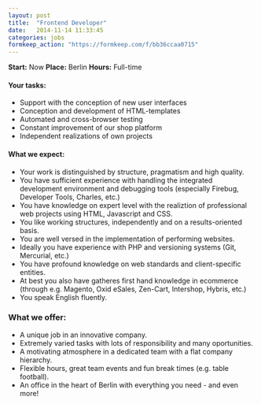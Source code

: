 ```yaml
---
layout: post
title:  "Frontend Developer"
date:   2014-11-14 11:33:45
categories: jobs
formkeep_action: "https://formkeep.com/f/bb36ccaa0715"
---
```


**Start:** Now
**Place:** Berlin
**Hours:** Full-time

#### Your tasks:

- Support with the conception of new user interfaces
- Conception and development of HTML-templates
- Automated and cross-browser testing
- Constant improvement of our shop platform
- Independent realizations of own projects

#### What we expect:

- Your work is distinguished by structure, pragmatism and high quality.
- You have sufficient experience with handling the integrated development
  environment and debugging tools (especially Firebug, Developer Tools,
  Charles, etc.)
- You have knowledge on expert level with the realiztion of professional web
projects using HTML, Javascript and CSS.
- You like working structures, independently and on a results-oriented basis.
- You are well versed in the implementation of performing websites.
- Ideally you have experience with PHP and versioning systems (Git, Mercurial,
etc.)
- You have profound knowledge on web standards and client-specific entities.
- At best you also have gatheres first hand knowledge in ecommerce (through
  e.g. Magento, Oxid eSales, Zen-Cart, Intershop, Hybris, etc.)
- You speak English fluently.

### What we offer:

- A unique job in an innovative company.
- Extremely varied tasks with lots of responsibility and many oportunities.
- A motivating atmosphere in a dedicated team with a flat company hierarchy.
- Flexible hours, great team events and fun break times (e.g. table football).
- An office in the heart of Berlin with everything you need - and even more!


